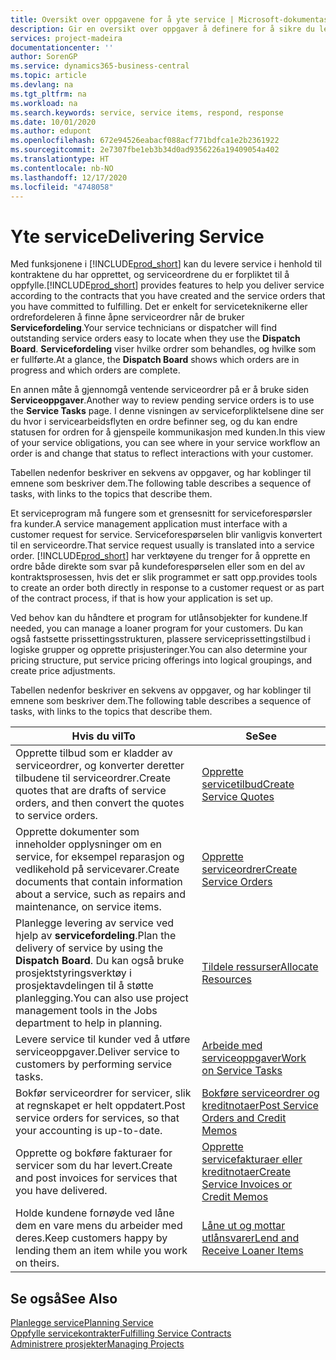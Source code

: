 ```yaml
---
title: Oversikt over oppgavene for å yte service | Microsoft-dokumentasjon
description: Gir en oversikt over oppgaver å definere for å sikre du leverer kvalitetsservice og lever oppfyller avtaler med kunder.
services: project-madeira
documentationcenter: ''
author: SorenGP
ms.service: dynamics365-business-central
ms.topic: article
ms.devlang: na
ms.tgt_pltfrm: na
ms.workload: na
ms.search.keywords: service, service items, respond, response
ms.date: 10/01/2020
ms.author: edupont
ms.openlocfilehash: 672e94526eabacf088acf771bdfca1e2b2361922
ms.sourcegitcommit: 2e7307fbe1eb3b34d0ad9356226a19409054a402
ms.translationtype: HT
ms.contentlocale: nb-NO
ms.lasthandoff: 12/17/2020
ms.locfileid: "4748058"
---
```

# <a name="delivering-service"></a><span data-ttu-id="e2b8e-103">Yte service</span><span class="sxs-lookup"><span data-stu-id="e2b8e-103">Delivering Service</span></span>
<span data-ttu-id="e2b8e-104">Med funksjonene i [!INCLUDE[prod_short](includes/prod_short.md)] kan du levere service i henhold til kontraktene du har opprettet, og serviceordrene du er forpliktet til å oppfylle.</span><span class="sxs-lookup"><span data-stu-id="e2b8e-104">[!INCLUDE[prod_short](includes/prod_short.md)] provides features to help you deliver service according to the contracts that you have created and the service orders that you have committed to fulfilling.</span></span> <span data-ttu-id="e2b8e-105">Det er enkelt for serviceteknikerne eller ordrefordeleren å finne åpne serviceordrer når de bruker **Servicefordeling**.</span><span class="sxs-lookup"><span data-stu-id="e2b8e-105">Your service technicians or dispatcher will find outstanding service orders easy to locate when they use the **Dispatch Board**.</span></span> <span data-ttu-id="e2b8e-106">**Servicefordeling** viser hvilke ordrer som behandles, og hvilke som er fullførte.</span><span class="sxs-lookup"><span data-stu-id="e2b8e-106">At a glance, the **Dispatch Board** shows which orders are in progress and which orders are complete.</span></span>  
  
<span data-ttu-id="e2b8e-107">En annen måte å gjennomgå ventende serviceordrer på er å bruke siden **Serviceoppgaver**.</span><span class="sxs-lookup"><span data-stu-id="e2b8e-107">Another way to review pending service orders is to use the **Service Tasks** page.</span></span> <span data-ttu-id="e2b8e-108">I denne visningen av serviceforpliktelsene dine ser du hvor i servicearbeidsflyten en ordre befinner seg, og du kan endre statusen for ordren for å gjenspeile kommunikasjon med kunden.</span><span class="sxs-lookup"><span data-stu-id="e2b8e-108">In this view of your service obligations, you can see where in your service workflow an order is and change that status to reflect interactions with your customer.</span></span>  
  
<span data-ttu-id="e2b8e-109">Tabellen nedenfor beskriver en sekvens av oppgaver, og har koblinger til emnene som beskriver dem.</span><span class="sxs-lookup"><span data-stu-id="e2b8e-109">The following table describes a sequence of tasks, with links to the topics that describe them.</span></span>   

<span data-ttu-id="e2b8e-110">Et serviceprogram må fungere som et grensesnitt for serviceforespørsler fra kunder.</span><span class="sxs-lookup"><span data-stu-id="e2b8e-110">A service management application must interface with a customer request for service.</span></span> <span data-ttu-id="e2b8e-111">Serviceforespørselen blir vanligvis konvertert til en serviceordre.</span><span class="sxs-lookup"><span data-stu-id="e2b8e-111">That service request usually is translated into a service order.</span></span> [!INCLUDE[prod_short](includes/prod_short.md)] <span data-ttu-id="e2b8e-112">har verktøyene du trenger for å opprette en ordre både direkte som svar på kundeforespørselen eller som en del av kontraktsprosessen, hvis det er slik programmet er satt opp.</span><span class="sxs-lookup"><span data-stu-id="e2b8e-112">provides tools to create an order both directly in response to a customer request or as part of the contract process, if that is how your application is set up.</span></span>  
  
<span data-ttu-id="e2b8e-113">Ved behov kan du håndtere et program for utlånsobjekter for kundene.</span><span class="sxs-lookup"><span data-stu-id="e2b8e-113">If needed, you can manage a loaner program for your customers.</span></span> <span data-ttu-id="e2b8e-114">Du kan også fastsette prissettingsstrukturen, plassere serviceprissettingstilbud i logiske grupper og opprette prisjusteringer.</span><span class="sxs-lookup"><span data-stu-id="e2b8e-114">You can also determine your pricing structure, put service pricing offerings into logical groupings, and create price adjustments.</span></span>  
  
<span data-ttu-id="e2b8e-115">Tabellen nedenfor beskriver en sekvens av oppgaver, og har koblinger til emnene som beskriver dem.</span><span class="sxs-lookup"><span data-stu-id="e2b8e-115">The following table describes a sequence of tasks, with links to the topics that describe them.</span></span>   
  
|<span data-ttu-id="e2b8e-116">**Hvis du vil**</span><span class="sxs-lookup"><span data-stu-id="e2b8e-116">**To**</span></span>|<span data-ttu-id="e2b8e-117">**Se**</span><span class="sxs-lookup"><span data-stu-id="e2b8e-117">**See**</span></span>|  
|------------|-------------|  
|<span data-ttu-id="e2b8e-118">Opprette tilbud som er kladder av serviceordrer, og konverter deretter tilbudene til serviceordrer.</span><span class="sxs-lookup"><span data-stu-id="e2b8e-118">Create quotes that are drafts of service orders, and then convert the quotes to service orders.</span></span>|[<span data-ttu-id="e2b8e-119">Opprette servicetilbud</span><span class="sxs-lookup"><span data-stu-id="e2b8e-119">Create Service Quotes</span></span>](service-how-to-create-service-quotes.md)|
|<span data-ttu-id="e2b8e-120">Opprette dokumenter som inneholder opplysninger om en service, for eksempel reparasjon og vedlikehold på servicevarer.</span><span class="sxs-lookup"><span data-stu-id="e2b8e-120">Create documents that contain information about a service, such as repairs and maintenance, on service items.</span></span>|[<span data-ttu-id="e2b8e-121">Opprette serviceordrer</span><span class="sxs-lookup"><span data-stu-id="e2b8e-121">Create Service Orders</span></span>](service-how-to-create-service-orders.md)|
|<span data-ttu-id="e2b8e-122">Planlegge levering av service ved hjelp av **servicefordeling**.</span><span class="sxs-lookup"><span data-stu-id="e2b8e-122">Plan the delivery of service by using the **Dispatch Board**.</span></span> <span data-ttu-id="e2b8e-123">Du kan også bruke prosjektstyringsverktøy i prosjektavdelingen til å støtte planlegging.</span><span class="sxs-lookup"><span data-stu-id="e2b8e-123">You can also use project management tools in the Jobs department to help in planning.</span></span>|[<span data-ttu-id="e2b8e-124">Tildele ressurser</span><span class="sxs-lookup"><span data-stu-id="e2b8e-124">Allocate Resources</span></span>](service-how-to-allocate-resources.md)|  
|<span data-ttu-id="e2b8e-125">Levere service til kunder ved å utføre serviceoppgaver.</span><span class="sxs-lookup"><span data-stu-id="e2b8e-125">Deliver service to customers by performing service tasks.</span></span>|[<span data-ttu-id="e2b8e-126">Arbeide med serviceoppgaver</span><span class="sxs-lookup"><span data-stu-id="e2b8e-126">Work on Service Tasks</span></span>](service-how-to-work-on-service-tasks.md)|  
|<span data-ttu-id="e2b8e-127">Bokfør serviceordrer for servicer, slik at regnskapet er helt oppdatert.</span><span class="sxs-lookup"><span data-stu-id="e2b8e-127">Post service orders for services, so that your accounting is up-to-date.</span></span>|[<span data-ttu-id="e2b8e-128">Bokføre serviceordrer og kreditnotaer</span><span class="sxs-lookup"><span data-stu-id="e2b8e-128">Post Service Orders and Credit Memos</span></span>](service-how-to-post-service-orders.md)|  
|<span data-ttu-id="e2b8e-129">Opprette og bokføre fakturaer for servicer som du har levert.</span><span class="sxs-lookup"><span data-stu-id="e2b8e-129">Create and post invoices for services that you have delivered.</span></span>|[<span data-ttu-id="e2b8e-130">Opprette servicefakturaer eller kreditnotaer</span><span class="sxs-lookup"><span data-stu-id="e2b8e-130">Create Service Invoices or Credit Memos</span></span>](service-how-create-invoices.md)|  
|<span data-ttu-id="e2b8e-131">Holde kundene fornøyde ved låne dem en vare mens du arbeider med deres.</span><span class="sxs-lookup"><span data-stu-id="e2b8e-131">Keep customers happy by lending them an item while you work on theirs.</span></span>| [<span data-ttu-id="e2b8e-132">Låne ut og mottar utlånsvarer</span><span class="sxs-lookup"><span data-stu-id="e2b8e-132">Lend and Receive Loaner Items</span></span>](service-how-to-lend-receive-loaners.md)|
  
## <a name="see-also"></a><span data-ttu-id="e2b8e-133">Se også</span><span class="sxs-lookup"><span data-stu-id="e2b8e-133">See Also</span></span>  
[<span data-ttu-id="e2b8e-134">Planlegge service</span><span class="sxs-lookup"><span data-stu-id="e2b8e-134">Planning Service</span></span>](service-plan-service.md)  
[<span data-ttu-id="e2b8e-135">Oppfylle servicekontrakter</span><span class="sxs-lookup"><span data-stu-id="e2b8e-135">Fulfilling Service Contracts</span></span>](service-fulfill-service-contracts.md)  
[<span data-ttu-id="e2b8e-136">Administrere prosjekter</span><span class="sxs-lookup"><span data-stu-id="e2b8e-136">Managing Projects</span></span>](projects-manage-projects.md)  
